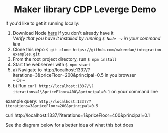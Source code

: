 <h1 align="center">
Maker library CDP Leverge Demo
</h1>

If you'd like to get it running locally:

1.  Download Node [here](https://nodejs.org/en/download/) if you don't already have it <br/>
    _Verify that you have it installed by running `$ Node -v` in your command line_
2.  Clone this repo
    `$ git clone https://github.com/makerdao/integration-examples.git`
3.  From the root project directory, run
    `$ npm install`
4.  Start the webserver with
    `$ npm start`
5.  a) Navigate to http://localhost:1337/?iterations=3&priceFloor=200&principal=0.5 in you browser <br/>
    – Or –
6.  b) Run `curl http://localhost:1337/\?iterations=1\&priceFloor=400\&principal=0.1` on your command line

example query: `http://localhost:1337/?iterations=3&priceFloor=200&principal=0.5`

curl http://localhost:1337/\?iterations=1\&priceFloor=400\&principal=0.1

See the diagram below for a better idea of what this bot does
